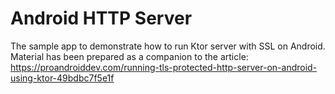 # Android HTTP Server

The sample app to demonstrate how to run Ktor server with SSL on Android. Material has been prepared as a companion to the article: https://proandroiddev.com/running-tls-protected-http-server-on-android-using-ktor-49bdbc7f5e1f
